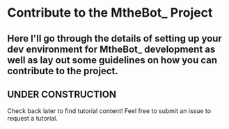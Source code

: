 # Contribute to the MtheBot_ Project
Here I'll go through the details of setting up your dev environment for MtheBot_ development as well as lay out some guidelines on how you can contribute to the project.
---
## UNDER CONSTRUCTION
Check back later to find tutorial content!  Feel free to submit an issue to request a tutorial.
